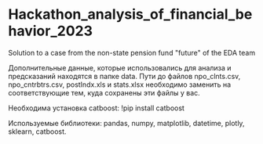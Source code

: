 # Hackathon_analysis_of_financial_behavior_2023
Solution to a case from the non-state pension fund "future" of the EDA team

Дополнительные данные, которые использовались для анализа и предсказаний находятся в папке data.
Пути до файлов npo_clnts.csv, npo_cntrbtrs.csv, postIndx.xls и stats.xlsx необходимо заменить на соответствующие тем, куда сохранены эти файлы у вас.

Необходима установка catboost: !pip install catboost 

Используемые библиотеки: 
pandas,
numpy,
matplotlib,
datetime,
plotly,
sklearn,
catboost.
